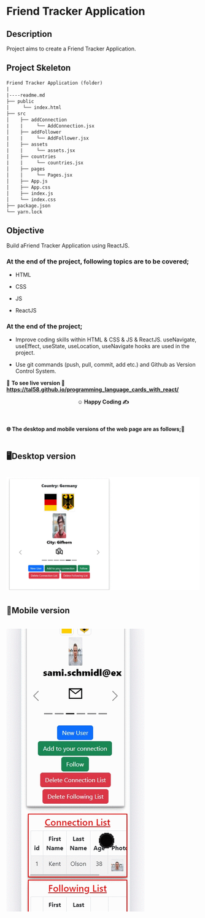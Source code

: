 # Friend Tracker Application

## Description

Project aims to create a Friend Tracker Application.

## Project Skeleton

```
Friend Tracker Application (folder)
|
|----readme.md        
├── public
│     └── index.html
├── src
│    ├── addConnection
|    |     └── AddConnection.jsx
│    ├── addFollower
|    |     └── AddFollower.jsx
│    ├── assets
|    |     └── assets.jsx
│    ├── countries
|    |     └── countries.jsx
│    ├── pages
│    │     └── Pages.jsx
│    ├── App.js
│    ├── App.css
│    ├── index.js
│    └── index.css
├── package.json
└── yarn.lock
```


## Objective

Build aFriend Tracker Application using ReactJS.

### At the end of the project, following topics are to be covered;

- HTML

- CSS

- JS

- ReactJS


### At the end of the project;

- Improve coding skills within HTML & CSS & JS & ReactJS. useNavigate, useEffect, useState, useLocation, useNavigate hooks are used in the project.

- Use git commands (push, pull, commit, add etc.) and Github as Version Control System.

🔗 <b>To see live version<b> 🎯https://tal58.github.io/programming_language_cards_with_react/


**<p align="center">&#9786; Happy Coding &#9997;</p>**

<br><br>
🌐 The desktop and mobile versions of the web page are as follows;🧭
<br><br>

## 🖥️Desktop version
<br>
<img src="./images/desktop.gif" align="left" alt="desktop_version">
<br>
<br>
<br>
<br>
<br>
<br>
<br>
<br>
<br>
<br><br><br><br><br><br><br><br><br>


## 📱Mobile version
<br>
<img src="./images/mobile.gif" align="left" alt="desktop_version">
<br>
<br>
<br>
<br>
<br>
<br>
<br>
<br>
<br>
<br><br><br><br><br><br><br><br><br>




